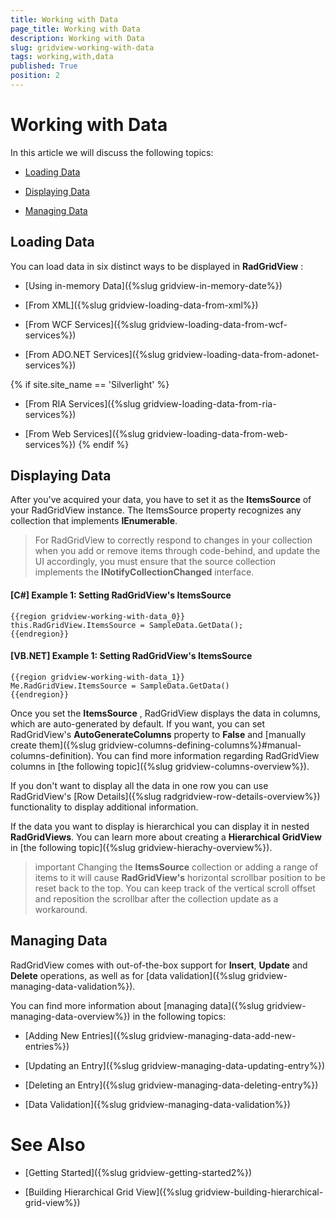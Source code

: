 ```yaml
---
title: Working with Data
page_title: Working with Data
description: Working with Data
slug: gridview-working-with-data
tags: working,with,data
published: True
position: 2
---
```


# Working with Data

In this article we will discuss the following topics:

* [Loading Data](#loading-data)

* [Displaying Data](#loading-data)

* [Managing Data](#loading-data)

## Loading Data

You can load data in six distinct ways to be displayed in __RadGridView__ :

* [Using in-memory Data]({%slug gridview-in-memory-date%})

* [From XML]({%slug gridview-loading-data-from-xml%})
 
* [From WCF Services]({%slug gridview-loading-data-from-wcf-services%})

* [From ADO.NET Services]({%slug gridview-loading-data-from-adonet-services%})

{% if site.site_name == 'Silverlight' %}

* [From RIA Services]({%slug gridview-loading-data-from-ria-services%})

* [From Web Services]({%slug gridview-loading-data-from-web-services%})
{% endif %}

## Displaying Data

After you've acquired your data, you have to set it as the __ItemsSource__ of your RadGridView instance. The ItemsSource property recognizes any collection that implements **IEnumerable**.

>For RadGridView to correctly respond to changes in your collection when you add or remove items through code-behind, and update the UI accordingly, you must ensure that the source collection implements the **INotifyCollectionChanged** interface. 

#### __[C#] Example 1: Setting RadGridView's ItemsSource__

	{{region gridview-working-with-data_0}}
	this.RadGridView.ItemsSource = SampleData.GetData();
	{{endregion}}

#### __[VB.NET] Example 1: Setting RadGridView's ItemsSource__

	{{region gridview-working-with-data_1}}
	Me.RadGridView.ItemsSource = SampleData.GetData()
	{{endregion}}

Once you set the __ItemsSource__ , RadGridView displays the data in columns, which  are auto-generated by default. If you want, you can set RadGridView's **AutoGenerateColumns** property to **False** and [manually create them]({%slug gridview-columns-defining-columns%}#manual-columns-definition). You can find more information regarding RadGridView columns in [the following topic]({%slug gridview-columns-overview%}).

If you don't want to display all the data in one row you can use RadGridView's [Row Details]({%slug radgridview-row-details-overview%}) functionality to display additional information.

If the data you want to display is hierarchical you can display it in nested __RadGridViews__. You can learn more about creating a **Hierarchical GridView** in [the following topic]({%slug gridview-hierachy-overview%}). 

>important Changing the __ItemsSource__ collection or adding a range of items to it will cause __RadGridView's__ horizontal scrollbar position to be reset back to the top. You can keep track of the vertical scroll offset and reposition the scrollbar after the collection update as a workaround.

## Managing Data

RadGridView comes with out-of-the-box support for __Insert__, __Update__ and __Delete__ operations, as well as for [data validation]({%slug gridview-managing-data-validation%}).

You can find more information about [managing data]({%slug gridview-managing-data-overview%}) in the following topics:

* [Adding New Entries]({%slug gridview-managing-data-add-new-entries%})

* [Updating an Entry]({%slug gridview-managing-data-updating-entry%})

* [Deleting an Entry]({%slug gridview-managing-data-deleting-entry%})

* [Data Validation]({%slug gridview-managing-data-validation%})

# See Also

 * [Getting Started]({%slug gridview-getting-started2%})

 * [Building Hierarchical Grid View]({%slug gridview-building-hierarchical-grid-view%})
